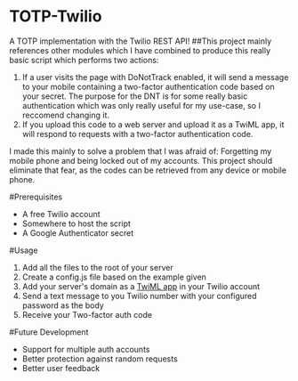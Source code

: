 TOTP-Twilio
===========

A TOTP implementation with the Twilio REST API!
##This project mainly references other modules which I have combined to produce this really basic script which performs two actions:
1. If a user visits the page with DoNotTrack enabled, it will send a message to your mobile containing a two-factor authentication code based on your secret.
The purpose for the DNT is for some really basic authentication which was only really useful for my use-case, so I reccomend changing it.
2. If you upload this code to a web server and upload it as a TwiML app, it will respond to requests with a two-factor authentication code.

I made this mainly to solve a problem that I was afraid of: Forgetting my mobile phone and being locked out of my accounts. This project should eliminate that fear, as the codes can be retrieved from any device or mobile phone.

#Prerequisites 
- A free Twilio account
- Somewhere to host the script
- A Google Authenticator secret

#Usage
1. Add all the files to the root of your server
2. Create a config.js file based on the example given
3. Add your server's domain as a [TwiML app](https://www.twilio.com/user/account/apps) in your Twilio account
4. Send a text message to you Twilio number with your configured password as the body
5. Receive your Two-factor auth code

#Future Development
- Support for multiple auth accounts
- Better protection against random requests
- Better user feedback

